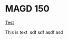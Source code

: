 # MAGD 150

[Test](https://armstrontg11.github.io/MAGD-150-Assignments/blob/master/READMEs18magd150lab05_Armstrong.md)

This is text. 
sdf sdf asdf asd

